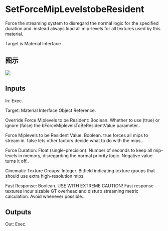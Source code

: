 # SetForceMipLevelstobeResident

Force the streaming system to disregard the normal logic for the specified duration and. instead always load all mip-levels for all textures used by this material.

Target is Material Interface

## 图示

![]($-20221218-20381636.png)

## Inputs

In: Exec.

Target: Material Interface Object Reference.

Override Force Miplevels to be Resident: Boolean. Whether to use (true) or ignore (false) the bForceMiplevelsToBeResidentValue parameter..

Force Miplevels to be Resident Value: Boolean. true forces all mips to stream in. false lets other factors decide what to do with the mips..

Force Duration: Float (single-precision). Number of seconds to keep all mip-levels in memory, disregarding the normal priority logic. Negative value turns it off..

Cinematic Texture Groups: Integer. Bitfield indicating texture groups that should use extra high-resolution mips.

Fast Response: Boolean. USE WITH EXTREME CAUTION! Fast response textures incur sizable GT overhead and disturb streaming metric calculation. Avoid whenever possible..  

## Outputs

Out: Exec.


